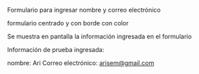 Formulario para ingresar nombre y correo electrónico

formulario centrado y con borde con color

Se muestra en pantalla la información ingresada en el formulario


Información de prueba ingresada:

nombre: Ari
Correo electrónico: arisem@gmail.com
